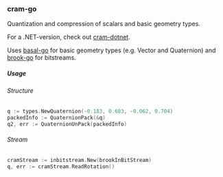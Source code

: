 ### cram-go

Quantization and compression of scalars and basic geometry types.

For a .NET-version, check out [cram-dotnet](https://github.com/Piot/cram-dotnet).

Uses [basal-go](https://github.com/Piot/basal-go) for basic geometry types (e.g. Vector and Quaternion) and [brook-go](https://github.com/Piot/brook-go) for bitstreams.

##### Usage

###### Structure
```go
q := types.NewQuaternion(-0.183, 0.683, -0.062, 0.704)
packedInfo := QuaternionPack(&q)
q2, err := QuaternionUnPack(packedInfo)
```

###### Stream

```go
cramStream := inbitstream.New(brookInBitStream)
q, err := cramStream.ReadRotation()
```

